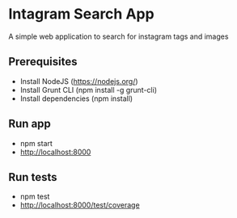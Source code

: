 
# Intagram Search App
A simple web application to search for instagram tags and images

## Prerequisites
- Install NodeJS (https://nodejs.org/)
- Install Grunt CLI (npm install -g grunt-cli)
- Install dependencies (npm install)

## Run app
- npm start
- [http://localhost:8000](http://localhost:8000)

## Run tests
- npm test
- [http://localhost:8000/test/coverage](http://localhost:8000/test/coverage)